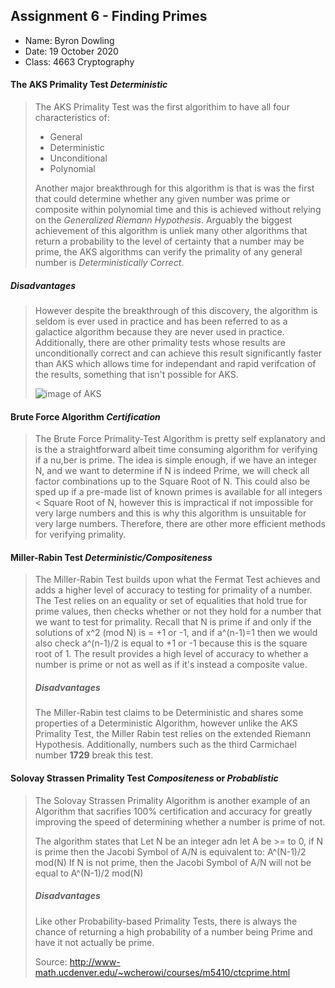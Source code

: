   
## Assignment 6 - Finding Primes

- Name: Byron Dowling
- Date: 19 October 2020
- Class: 4663 Cryptography


#### The AKS Primality Test *Deterministic*
> The AKS Primality Test was the first algorithim to have all four characteristics of:
> - General
> - Deterministic
> - Unconditional
> - Polynomial
>
> Another major breakthrough for this algorithm is that is was the first that could determine whether any given number was prime or composite within polynomial time 
> and this is achieved without relying on the *Generalized Riemann Hypothesis*. Arguably the biggest achievement of this algorithm is unliek many other algorithms that
> return a probability to the level of certainty that a number may be prime, the AKS algorithms can verify the primality of any general number is *Deterministically Correct*.
##### Disadvantages
> However despite the breakthrough of this discovery, the algorithm is seldom is ever used in practice and has been referred to as a galactice algorithm because they are never
> used in practice. Additionally, there are other primality tests whose results are unconditionally correct and can achieve this result significantly faster than AKS which 
> allows time for independant and rapid verifcation of the results, something that isn't possible for AKS.
>
> ![image of AKS](https://slideplayer.com/slide/236065/1/images/3/Original+AKS+Algorithm+August+6%2C+2002+version%3A.jpg)
>

#### Brute Force Algorithm *Certification*
> The Brute Force Primality-Test Algorithm is pretty self explanatory and is the a straightforward albeit time consuming algorithm for verifying if a nu,ber is prime.
> The idea is simple enough, if we have an integer N, and we want to determine if N is indeed Prime, we will check all factor combinations up to the Square Root of N.
> This could also be sped up if a pre-made list of known primes is available for all integers < Square Root of N, however this is impractical if not impossible for 
> very large numbers and this is why this algorithm is unsuitable for very large numbers. Therefore, there are other more efficient methods for verifying primality.

#### Miller-Rabin Test *Deterministic/Compositeness*
> The Miller-Rabin Test builds upon what the Fermat Test achieves and adds a higher level of accuracy to testing for primality of a number.
> The Test relies on an equality or set of equalities that hold true for prime values, then checks whether or not they hold for a number that we want to test for primality.
> Recall that N is prime if and only if the solutions of x^2 (mod N) is = +1 or -1, and if a^(n-1)=1 then we would also check a^(n-1)/2 is equal to +1 or -1 because this
> is the square root of 1. The result provides a high level of accuracy to whether a number is prime or not as well as if it's instead a composite value.
>
>##### Disadvantages
> The Miller-Rabin test claims to be Deterministic and shares some properties of a Deterministic Algorithm, however unlike the AKS Primality Test, the Miller Rabin test relies 
> on the extended Riemann Hypothesis.
> Additionally, numbers such as the third Carmichael number **1729** break this test.


#### Solovay Strassen Primality Test *Compositeness* or *Probablistic*
> The Solovay Strassen Primality Algorithm is another example of an Algorithm that sacrifies 100% certification and accuracy for greatly improving the speed of determining
> whether a number is prime of not. 
>
> The algorithm states that Let N be an integer adn let A be >= to 0, if N is prime then the Jacobi Symbol of A/N is equivalent to: A^(N-1)/2 mod(N)
> If N is not prime, then the Jacobi Symbol of A/N will not be equal to A^(N-1)/2 mod(N)
>
> ##### Disadvantages
> Like other Probability-based Primality Tests, there is always the chance of returning a high probability of a number being Prime and have it not actually be prime.
>
> Source: http://www-math.ucdenver.edu/~wcherowi/courses/m5410/ctcprime.html


